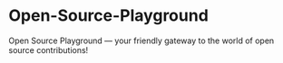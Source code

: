 # Open-Source-Playground
Open Source Playground — your friendly gateway to the world of open source contributions!
